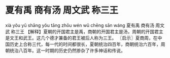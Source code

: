 # 夏有禹     商有汤     周文武     称三王

xià yǒu yǔ 	shāng yǒu tāng 	zhōu wén wǔ 	chēng sān wáng
夏有禹 	商有汤 	周文武 	称三王
【解释】夏朝的开国君主是禹，商朝的开国君主是汤，周朝的开国君主是文王和武王。这几个德才兼备的君王被后人称为三王。
〖启示〗夏商周，在中国历史上合称三代，每一代的时间都很长，夏朝统治四百年，商朝统治六百年，周朝统治八百年。这一时期的历史仍然掺杂了许多神话和传说。
